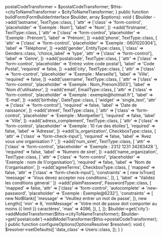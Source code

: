<?php

namespace App\Form;

use App\Form\DataTransformer\PostalCodeToNumberTransformer;
use App\Form\DataTransformer\CityToNameTransformer;
use App\Entity\Users;
use Symfony\Component\Form\AbstractType;
use Symfony\Component\Form\Extension\Core\Type\CheckboxType;
use Symfony\Component\Form\Extension\Core\Type\EmailType;
use Symfony\Component\Form\Extension\Core\Type\DateType;
use Symfony\Component\Form\Extension\Core\Type\TextType;
use Symfony\Component\Form\Extension\Core\Type\PasswordType;
use Symfony\Component\Form\FormBuilderInterface;
use Symfony\Component\OptionsResolver\OptionsResolver;
use Symfony\Component\Validator\Constraints\IsTrue;
use Symfony\Component\Validator\Constraints\Length;
use Symfony\Component\Validator\Constraints\NotBlank;
use Symfony\Bridge\Doctrine\Form\Type\EntityType;
use App\Entity\Genders;
use App\Entity\PostalCode;
use App\Entity\Cities;
use Symfony\Component\Form\Extension\Core\Type\NumberType;
use Symfony\Component\Validator\Constraints as Assert;


class RegistrationFormType extends AbstractType
{
    private $postalCodeTransformer;
    private $cityToNameTransformer;

    public function __construct(PostalCodeToNumberTransformer $postalCodeTransformer,CityToNameTransformer $cityToNameTransformer)
    {
        $this->postalCodeTransformer = $postalCodeTransformer;
        $this->cityToNameTransformer = $cityToNameTransformer;
    }

    public function buildForm(FormBuilderInterface $builder, array $options): void
    {
        $builder
            ->add('lastname', TextType::class, [
                'attr' => ['class' => 'form-control', 'placeholder' => 'Exemple : Nom'],
                'label' => 'Nom',
            ])
            ->add('firstname', TextType::class, [
                'attr' => ['class' => 'form-control', 'placeholder' => 'Exemple : Prénom'],
                'label' => 'Prénom',
            ])
            ->add('phone', TextType::class, [
                'attr' => ['class' => 'form-control', 'placeholder' => 'Exemple : 0601020304'],
                'label' => 'Téléphone',
            ])
            ->add('gender', EntityType::class, [
                'class' => Genders::class,
                'choice_label' => 'type',
                'attr' => ['class' => 'form-control'],
                'label' => 'Genre',
            ])
            ->add('postalcode', TextType::class, [
                'attr' => ['class' => 'form-control', 'placeholder' => 'Entrez votre code postal'],
                'label' => 'Code Postal',
                'required' => false,
            ])
            

            ->add('city', TextType::class, [
                'attr' => ['class' => 'form-control', 'placeholder' => 'Exemple : Marseille'],
                'label' => 'Ville',
                'required' => false,
            ])
            ->add('username', TextType::class, [
                'attr' => ['class' => 'form-control', 'placeholder' => 'Exemple : Nom_Prenom3503'],
                'label' => 'Nom d\'utilisateur',
            ])
            ->add('email', EmailType::class, [
                'attr' => ['class' => 'form-control', 'placeholder' => 'Exemple : exemple@hotmail.fr'],
                'label' => 'E-mail',
            ])
            ->add('birthday', DateType::class, [
                'widget' => 'single_text',
                'attr' => ['class' => 'form-control'],
                'required' => false,
                'label' => 'Date de naissance',
            ])
            ->add('street', TextType::class, [
                'attr' => ['class' => 'form-control', 'placeholder' => 'Exemple : Montpellier'],
                'required' => false, 'label' => 'Ville',

            ])
            ->add('adress_complement', TextType::class, [
                'attr' => ['class' => 'form-control', 'placeholder' => 'Exemple : 10 rue des étoiles'],
                'required' => false,
                'label' => 'Adresse',
            ])
            ->add('is_organization', CheckboxType::class, [
                'attr' => ['class' => 'form-check-input'],
                'required' => false,
                'label' => 'Avez vous une organisation ? ',
            ])
            ->add('num_siret', TextType::class, [
                'attr' => ['class' => 'form-control', 'placeholder' => 'Exemple : 2312 1231 34283428 '],
                'required' => false,
                'label' => 'Numero de siret',
            ])
            ->add('name_organization', TextType::class, [
                'attr' => ['class' => 'form-control', 'placeholder' => 'Exemple : nom de l\'organisation'],
                'required' => false,
                'label' => 'Nom de l\'organisation',
            ])
            ->add('agreeTerms', CheckboxType::class, [
                'mapped' => false,
                'attr' => ['class' => 'form-check-input'],
                'constraints' => [
                    new IsTrue([
                        'message' => 'Vous devez accepter nos conditions.',
                    ]),
                ],
                'label' => 'Validez les conditions géneral '
            ])
            ->add('plainPassword', PasswordType::class, [
                'mapped' => false,
                'attr' => ['class' => 'form-control', 'autocomplete' => 'new-password', 'placeholder' => 'Exemple : Exemple@6232'],
                'constraints' => [
                    new NotBlank([
                        'message' => 'Veulliez entrer un mot de passe',
                    ]),
                    new Length([
                        'min' => 6,
                        'minMessage' => 'Votre mot de passe doit comporter au moins {{ limit }} caractères',
                        'max' => 4096,
                    ]),
                ],
            ]);
            $builder->get('city')->addModelTransformer($this->cityToNameTransformer);
            $builder->get('postalcode')->addModelTransformer($this->postalCodeTransformer);
    }
    
    public function configureOptions(OptionsResolver $resolver): void
    {
        $resolver->setDefaults([
            'data_class' => Users::class,
        ]);
    }
}
